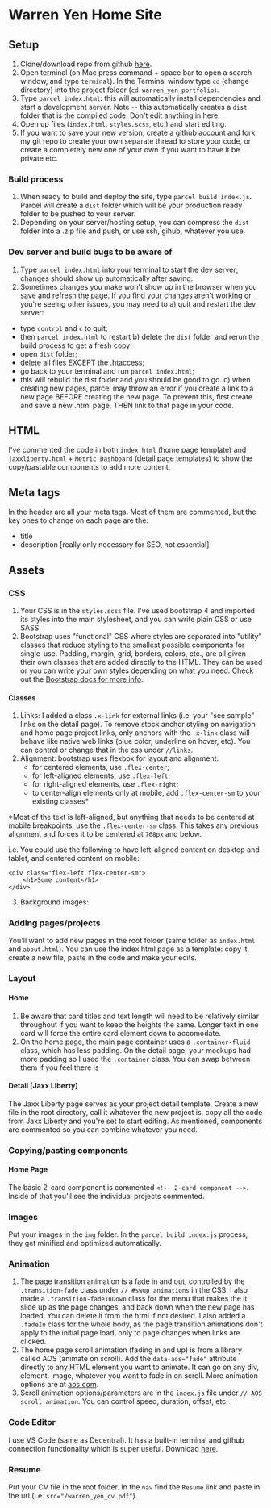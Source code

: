 # Warren Yen Home Site

## Setup

1. Clone/download repo from github [here](https://github.com/masonmedia/warren_yen_portfolio).
2. Open terminal (on Mac press command + space bar to open a search window, and type `terminal`). In the Terminal window type `cd` (change directory) into the project folder (`cd warren_yen_portfolio`).
3. Type `parcel index.html`: this will automatically install dependencies and start a development server. Note -- this automatically creates a `dist` folder that is the compiled code. Don't edit anything in here.
4. Open up files (`index.html`, `styles.scss`, etc.) and start editing.
5. If you want to save your new version, create a github account and fork my git repo to create your own separate thread to store your code, or create a completely new one of your own if you want to have it be private etc.

### Build process

1. When ready to build and deploy the site, type `parcel build index.js`. Parcel will create a `dist` folder which will be your production ready folder to be pushed to your server. 
2. Depending on your server/hosting setup, you can compress the `dist` folder into a .zip file and push, or use ssh, gihub, whatever
you use.

### Dev server and build bugs to be aware of

1. Type `parcel index.html` into your terminal to start the dev server; changes should show up automatically after saving.
2. Sometimes changes you make won't show up in the browser when you save and refresh the page. If you find your changes aren't working or you're seeing other issues, you may need to
a) quit and restart the dev server: 
- type `control` and `c` to quit;
- then `parcel index.html` to restart 
b) delete the `dist` folder and rerun the build process to get a fresh copy:
- open `dist` folder;
- delete all files EXCEPT the .htaccess;
- go back to your terminal and run `parcel index.html`;
- this will rebuild the dist folder and you should be good to go.
c) when creating new pages, parcel may throw an error if you create a link to a new page BEFORE creating the new page. To prevent this, first create and save a new .html page, THEN link to that page in your code.

## HTML

I've commented the code in both `index.html` (home page template) and `jaxxliberty.html` + `Metric Dashboard` (detail page templates) to show the copy/pastable components to add more content. 

## Meta tags

In the header are all your meta tags. Most of them are commented, but the key ones to change on each page are the:
- title
- description [really only necessary for SEO, not essential] 

## Assets

### CSS

1. Your CSS is in the `styles.scss` file.  I've used bootstrap 4 and imported its styles into the main stylesheet, and you can write plain CSS or use SASS.
2. Bootstrap uses "functional" CSS where styles are separated into "utility" classes that reduce styling to the smallest possible components for single-use. Padding, margin, grid, borders, colors, etc., are all given their own classes that are added directly to the HTML. They can be used or you can write your own styles depending on what you need. Check out the [Bootstrap docs for more info](https://getbootstrap.com/docs/4.4/getting-started/introduction/).

#### Classes

1. Links: I added a class `.x-link` for external links (i.e. your "see sample" links on the detail page). To remove stock anchor styling on navigation and home page project links, only anchors with the `.x-link` class will behave like native web links (blue color, underline on hover, etc). You can control or change that in the css under `//links`. 
2. Alignment: bootstrap uses flexbox for layout and alignment. 
    - for centered elements, use `.flex-center`;
    - for left-aligned elements, use `.flex-left`;
    - for right-aligned elements, use `.flex-right`;
    - to center-align elements only at mobile, add `.flex-center-sm` to your existing classes*

*Most of the text is left-aligned, but anything that needs to be centered at mobile breakpoints, use the `.flex-center-sm` class. This takes any previous alignment and forces it to be centered at `768px` and below.

i.e. You could use the following to have left-aligned content on desktop and tablet, and centered content on mobile:

```
<div class="flex-left flex-center-sm">
    <h1>Some content</h1>
</div>
```
3. Background images:  


### Adding pages/projects

You'll want to add new pages in the root folder (same folder as `index.html` and `about.html`). You can use the index.html page as a template: copy it, create a new file, paste in the code and make your edits.

### Layout

#### Home

1. Be aware that card titles and text length will need to be relatively similar throughout if you want to keep the heights the same. Longer text in one card will force the entire card element down to accomodate.
2. On the home page, the main page container uses a `.container-fluid` class, which has less padding. On the detail page, your mockups had more padding so I used the `.container` class. You can swap between them if you feel there is 

#### Detail [Jaxx Liberty]

The Jaxx Liberty page serves as your project detail template. Create a new file in the root directory, call it whatever the new project is, copy all the code from Jaxx Liberty and you're set to start editing. As mentioned, components are commented so you can combine whatever you need.

### Copying/pasting components

#### Home Page

The basic 2-card component is commented `<!-- 2-card component -->`. Inside of that you'll see the individual projects commented.

### Images

Put your images in the `img` folder. In the `parcel build index.js` process, they get minified and optimized automatically.

### Animation

1. The page transition animation is a fade in and out, controlled by the `.transition-fade` class under `// #swup animations` in the CSS. I also made a `.transition-fadeInDown` class for the menu that makes the it slide up as the page changes, and back down when the new page has loaded. You can delete it from the html if not desired.
I also added a `.fadeIn` class for the whole body, as the page transition animations don't apply to the initial page load, only to page changes when links are clicked. 
2. The home page scroll animation (fading in and up) is from a library called AOS (animate on scroll). Add the `data-aos="fade"` attribute directly to any HTML element you want to animate. It can go on any div, element, image, whatever you want to fade in on scroll. More animation options are at [aos.com](https://michalsnik.github.io/aos/).
3. Scroll animation options/parameters are in the `index.js` file under `// AOS scroll animation`. You can control speed, duration, offset, etc.

### Code Editor

I use VS Code (same as Decentral). It has a built-in terminal and github connection functionality which is super useful. Download [here](https://code.visualstudio.com/).

### Resume

Put your CV file in the root folder. In the `nav` find the `Resume` link and paste in the url (i.e. `src="/warren_yen_cv.pdf"`).